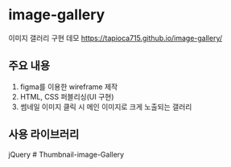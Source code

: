 # image-gallery
이미지 갤러리 구현 데모
https://tapioca715.github.io/image-gallery/

## 주요 내용
1. figma를 이용한 wireframe 제작
2. HTML, CSS 퍼블리싱(UI 구현)
3. 썸네일 이미지 클릭 시 메인 이미지로 크게 노출되는 갤러리 

## 사용 라이브러리
jQuery
#   T h u m b n a i l - i m a g e - G a l l e r y  
 